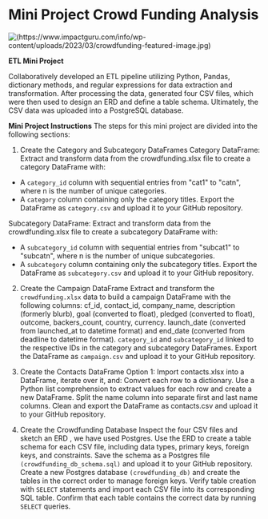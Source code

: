 # Mini Project Crowd Funding Analysis
![(https://www.impactguru.com/info/wp-content/uploads/2023/03/crowdfunding-featured-image.jpg)](https://www.impactguru.com/info/wp-content/uploads/2023/03/crowdfunding-featured-image.jpg)

**ETL Mini Project**

Collaboratively developed an ETL pipeline utilizing Python, Pandas, dictionary methods, and regular expressions for data extraction and transformation. After processing the data, generated four CSV files, which were then used to design an ERD and define a table schema. Ultimately, the CSV data was uploaded into a PostgreSQL database.

**Mini Project Instructions**
The steps for this mini project are divided into the following sections:

1. Create the Category and Subcategory DataFrames
Category DataFrame: Extract and transform data from the crowdfunding.xlsx file to create a category DataFrame with:

* A `category_id` column with sequential entries from "cat1" to "catn", where n is the number of unique categories.
* A `category` column containing only the category titles.
Export the DataFrame as `category.csv` and upload it to your GitHub repository.

Subcategory DataFrame: Extract and transform data from the crowdfunding.xlsx file to create a subcategory DataFrame with:
* A `subcategory_id` column with sequential entries from "subcat1" to "subcatn", where n is the number of unique subcategories.
* A `subcategory` column containing only the subcategory titles.
Export the DataFrame as `subcategory.csv` and upload it to your GitHub repository.

2. Create the Campaign DataFrame
Extract and transform the `crowdfunding.xlsx` data to build a campaign DataFrame with the following columns:
cf_id, contact_id, company_name, description (formerly blurb), goal (converted to float), pledged (converted to float), outcome, backers_count, country, currency.
launch_date (converted from launched_at to datetime format) and end_date (converted from deadline to datetime format).
`category_id` and `subcategory_id` linked to the respective IDs in the category and subcategory DataFrames.
Export the DataFrame as `campaign.csv` and upload it to your GitHub repository.

3. Create the Contacts DataFrame
Option 1: Import contacts.xlsx into a DataFrame, iterate over it, and:
Convert each row to a dictionary.
Use a Python list comprehension to extract values for each row and create a new DataFrame.
Split the name column into separate first and last name columns.
Clean and export the DataFrame as contacts.csv and upload it to your GitHub repository.

4. Create the Crowdfunding Database
Inspect the four CSV files and sketch an ERD , we have used Postgres.
Use the ERD to create a table schema for each CSV file, including data types, primary keys, foreign keys, and constraints.
Save the schema as a Postgres file `(crowdfunding_db_schema.sql)` and upload it to your GitHub repository.
Create a new Postgres database `(crowdfunding_db)` and create the tables in the correct order to manage foreign keys.
Verify table creation with `SELECT` statements and import each CSV file into its corresponding SQL table.
Confirm that each table contains the correct data by running `SELECT` queries.
